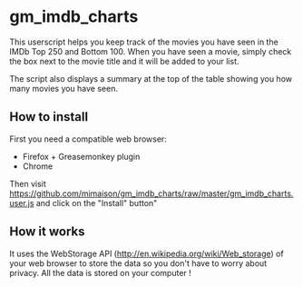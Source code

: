 # gm_imdb_charts #

This userscript helps you keep track of the movies you have seen in the IMDb Top 250 and Bottom 100. When you have seen a movie, simply check the box next to the movie title and it will be added to your list.

The script also displays a summary at the top of the table showing you how many movies you have seen.

## How to install ##

First you need a compatible web browser:
- Firefox + Greasemonkey plugin
- Chrome

Then visit https://github.com/mimaison/gm_imdb_charts/raw/master/gm_imdb_charts.user.js and click on the "Install" button"

## How it works ##
It uses the WebStorage API (http://en.wikipedia.org/wiki/Web_storage) of your web browser to store the data so you don't have to worry about privacy. All the data is stored on your computer !
